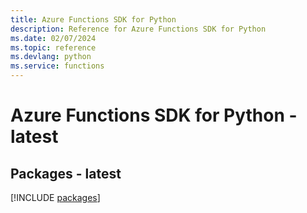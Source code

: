 ```yaml
---
title: Azure Functions SDK for Python
description: Reference for Azure Functions SDK for Python
ms.date: 02/07/2024
ms.topic: reference
ms.devlang: python
ms.service: functions
---
```

# Azure Functions SDK for Python - latest
## Packages - latest
[!INCLUDE [packages](functions-index.md)]